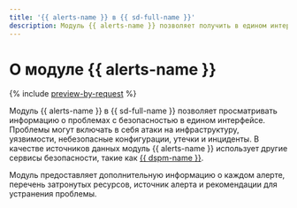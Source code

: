 ```yaml
---
title: '{{ alerts-name }} в {{ sd-full-name }}'
description: Модуль {{ alerts-name }} позволяет получить в едином интерфейсе информацию о проблемах с безопасностью в инфраструктуре клиентов {{ yandex-cloud }}.
---
```


# О модуле {{ alerts-name }}

{% include [preview-by-request](../../_includes/note-preview-by-request.md) %}

Модуль {{ alerts-name }} в {{ sd-full-name }} позволяет просматривать информацию о проблемах с безопасностью в едином интерфейсе. Проблемы могут включать в себя атаки на инфраструктуру, уязвимости, небезопасные конфигурации, утечки и инциденты. В качестве источников данных модуль {{ alerts-name }} использует другие сервисы безопасности, такие как [{{ dspm-name }}](dspm.md).

Модуль предоставляет дополнительную информацию о каждом алерте, перечень затронутых ресурсов, источник алерта и рекомендации для устранения проблемы.

